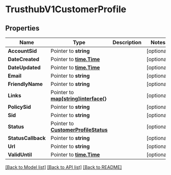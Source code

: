 # TrusthubV1CustomerProfile

## Properties

Name | Type | Description | Notes
------------ | ------------- | ------------- | -------------
**AccountSid** | Pointer to **string** |  | [optional] 
**DateCreated** | Pointer to [**time.Time**](time.Time.md) |  | [optional] 
**DateUpdated** | Pointer to [**time.Time**](time.Time.md) |  | [optional] 
**Email** | Pointer to **string** |  | [optional] 
**FriendlyName** | Pointer to **string** |  | [optional] 
**Links** | Pointer to [**map[string]interface{}**](.md) |  | [optional] 
**PolicySid** | Pointer to **string** |  | [optional] 
**Sid** | Pointer to **string** |  | [optional] 
**Status** | Pointer to [**CustomerProfileStatus**](customer_profile_status.md) |  | [optional] 
**StatusCallback** | Pointer to **string** |  | [optional] 
**Url** | Pointer to **string** |  | [optional] 
**ValidUntil** | Pointer to [**time.Time**](time.Time.md) |  | [optional] 

[[Back to Model list]](../README.md#documentation-for-models) [[Back to API list]](../README.md#documentation-for-api-endpoints) [[Back to README]](../README.md)


